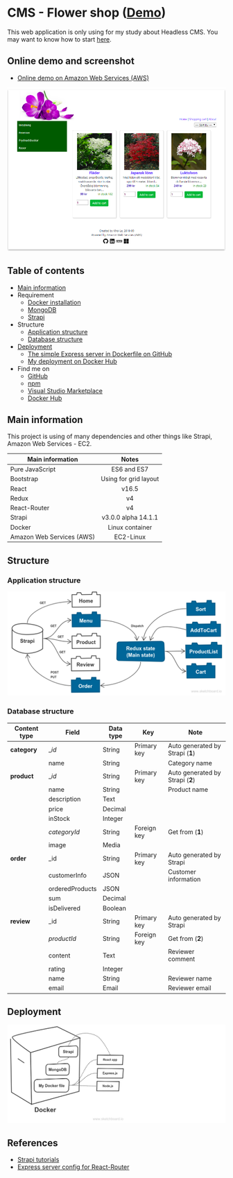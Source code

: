 # CMS - Flower shop ([Demo](http://18.221.231.1:8000/))
This web application is only using for my study about Headless CMS. You may want to know how to start [here](./HOWTO.md).

## Online demo and screenshot
* [Online demo on Amazon Web Services (AWS)](http://18.221.231.1:8000/)

![Screenshot](./docs/screenshot.png)

## Table of contents
* [Main information](#main-information)
* Requirement
    * [Docker installation](https://www.docker.com/get-started)
    * [MongoDB](https://hub.docker.com/_/mongo/)
    * [Strapi](https://hub.docker.com/r/strapi/strapi/)
* Structure
    * [Application structure](#application-structure)
    * [Database structure](#database-structure)
* [Deployment](#deployment)
    * [The simple Express server in Dockerfile on GitHub](https://github.com/nguyenkhois/expressjs-docker-simple-server)
    * [My deployment on Docker Hub](https://hub.docker.com/r/khois/expresssrv/)
* Find me on
    * [GitHub](https://github.com/nguyenkhois)
    * [npm](https://www.npmjs.com/~nguyenkhois)
    * [Visual Studio Marketplace](https://marketplace.visualstudio.com/items?itemName=KhoiLe.extra-react-snippets)
    * [Docker Hub](https://hub.docker.com/u/khois/)

## Main information
This project is using of many dependencies and other things like Strapi, Amazon Web Services - EC2.

|Main information|Notes|
|---|:---:|
|Pure JavaScript|ES6 and ES7|
|Bootstrap|Using for grid layout|
|React|v16.5|
|Redux|v4|
|React-Router|v4|
|Strapi|v3.0.0 alpha 14.1.1|
|Docker|Linux container|
|Amazon Web Services (AWS)|EC2-Linux|

## Structure
### Application structure

![Appplication structure](./docs/app.png)

### Database structure

| Content type | Field | Data type | Key | Note |
|---|---|---|---|--|
|**category**|__id_| String|Primary key | Auto generated by Strapi (**1**)|
||name|String| |Category name|
|**product**|__id_|String| Primary key |Auto generated by Strapi (**2**)|
||name|String| |Product name|
||description|Text| ||
||price|Decimal| ||
||inStock|Integer| ||
||_categoryId_|String|Foreign key |Get from (**1**)|
||image|Media|| |
|**order**|_id|String|Primary key |Auto generated by Strapi|
||customerInfo|JSON| |Customer information|
||orderedProducts|JSON| ||
||sum|Decimal| ||
||isDelivered|Boolean| ||
|**review**|_id|String|Primary key |Auto generated by Strapi|
||_productId_|String|Foreign key |Get from (**2**)|
||content|Text| |Reviewer comment|
||rating|Integer| ||
||name|String| |Reviewer name|
||email|Email| |Reviewer email|

## Deployment
![Deployment](./docs/dockerfile.png)

## References
* [Strapi tutorials](https://strapi.io/documentation/tutorials/)
* [Express server config for React-Router](https://github.com/reactjs/react-router-tutorial/blob/master/lessons/11-productionish-server/README.md)